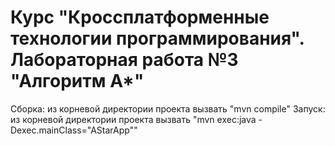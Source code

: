 # Курс "Кроссплатформенные технологии программирования". Лабораторная работа №3 "Алгоритм A*"
Сборка: из корневой директории проекта вызвать "mvn compile"
Запуск: из корневой директории проекта вызвать "mvn exec:java -Dexec.mainClass="AStarApp""
